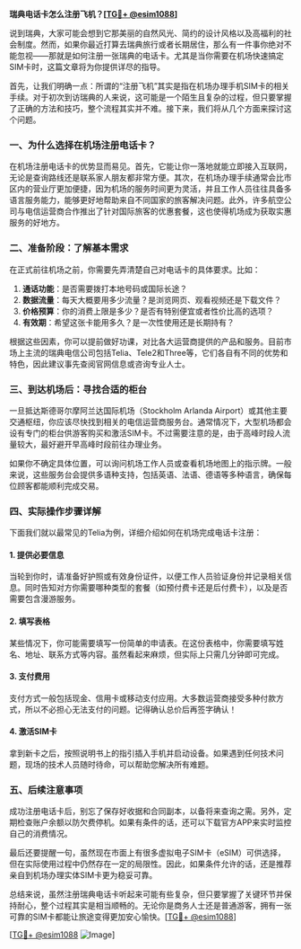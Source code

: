 **瑞典电话卡怎么注册飞机？[[TG💪+ @esim1088](https://t.me/s/esim1088)]**

说到瑞典，大家可能会想到它那美丽的自然风光、简约的设计风格以及高福利的社会制度。然而，如果你最近打算去瑞典旅行或者长期居住，那么有一件事你绝对不能忽视——那就是如何注册一张瑞典的电话卡。尤其是当你需要在机场快速搞定SIM卡时，这篇文章将为你提供详尽的指导。

首先，让我们明确一点：所谓的“注册飞机”其实是指在机场办理手机SIM卡的相关手续。对于初次到访瑞典的人来说，这可能是一个陌生且复杂的过程，但只要掌握了正确的方法和技巧，整个流程其实并不难。接下来，我们将从几个方面来探讨这个问题。

### 一、为什么选择在机场注册电话卡？

在机场注册电话卡的优势显而易见。首先，它能让你一落地就能立即接入互联网，无论是查询路线还是联系家人朋友都非常方便。其次，在机场办理手续通常会比市区内的营业厅更加便捷，因为机场的服务时间更为灵活，并且工作人员往往具备多语言服务能力，能够更好地帮助来自不同国家的旅客解决问题。此外，许多航空公司与电信运营商合作推出了针对国际旅客的优惠套餐，这也使得机场成为获取实惠服务的好地方。

### 二、准备阶段：了解基本需求

在正式前往机场之前，你需要先弄清楚自己对电话卡的具体要求。比如：

1. **通话功能**：是否需要拨打本地号码或国际长途？
2. **数据流量**：每天大概要用多少流量？是浏览网页、观看视频还是下载文件？
3. **价格预算**：你的消费上限是多少？是否有特别便宜或者性价比高的选项？
4. **有效期**：希望这张卡能用多久？是一次性使用还是长期持有？

根据这些因素，你可以提前做好功课，对比各大运营商提供的产品和服务。目前市场上主流的瑞典电信公司包括Telia、Tele2和Three等，它们各自有不同的优势和特色，因此建议事先查阅官网信息或咨询专业人士。

### 三、到达机场后：寻找合适的柜台

一旦抵达斯德哥尔摩阿兰达国际机场（Stockholm Arlanda Airport）或其他主要交通枢纽，你应该尽快找到相关的电信运营商服务台。通常情况下，大型机场都会设有专门的柜台供游客购买和激活SIM卡。不过需要注意的是，由于高峰时段人流量较大，最好避开早高峰时段前往办理业务。

如果你不确定具体位置，可以询问机场工作人员或查看机场地图上的指示牌。一般来说，这些服务台会提供多语种支持，包括英语、法语、德语等多种语言，确保每位顾客都能顺利完成交易。

### 四、实际操作步骤详解

下面我们就以最常见的Telia为例，详细介绍如何在机场完成电话卡注册：

#### 1. 提供必要信息
当轮到你时，请准备好护照或有效身份证件，以便工作人员验证身份并记录相关信息。同时告知对方你需要哪种类型的套餐（如预付费卡还是后付费卡），以及是否需要包含漫游服务。

#### 2. 填写表格
某些情况下，你可能需要填写一份简单的申请表。在这份表格中，你需要填写姓名、地址、联系方式等内容。虽然看起来麻烦，但实际上只需几分钟即可完成。

#### 3. 支付费用
支付方式一般包括现金、信用卡或移动支付应用。大多数运营商接受多种付款方式，所以不必担心无法支付的问题。记得确认总价后再签字确认！

#### 4. 激活SIM卡
拿到新卡之后，按照说明书上的指引插入手机并启动设备。如果遇到任何技术问题，现场的技术人员随时待命，可以帮助您解决所有难题。

### 五、后续注意事项

成功注册电话卡后，别忘了保存好收据和合同副本，以备将来查询之需。另外，定期检查账户余额以防欠费停机。如果有条件的话，还可以下载官方APP来实时监控自己的消费情况。

最后还要提醒一句，虽然现在市面上有很多虚拟电子SIM卡（eSIM）可供选择，但在实际使用过程中仍然存在一定的局限性。因此，如果条件允许的话，还是推荐亲自到机场办理实体SIM卡更为稳妥可靠。

总结来说，虽然注册瑞典电话卡听起来可能有些复杂，但只要掌握了关键环节并保持耐心，整个过程其实是相当顺畅的。无论你是商务人士还是普通游客，拥有一张可靠的SIM卡都能让旅途变得更加安心愉快。[[TG💪+ @esim1088](https://t.me/s/esim1088)]

[[TG💪+ @esim1088](https://t.me/s/esim1088) ![Image](https://i.postimg.cc/4NQfJmqS/Snipaste-2025-05-13-00-14-12.png)]